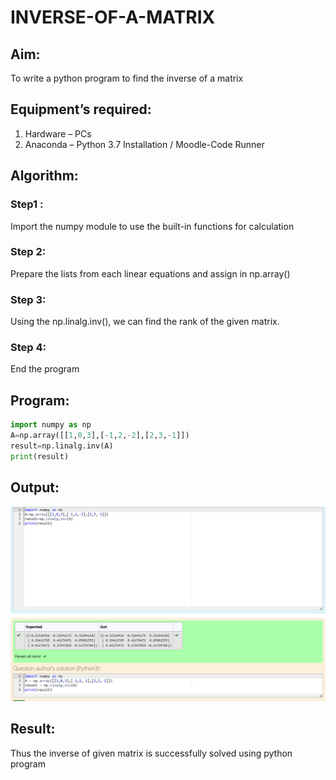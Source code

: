 # INVERSE-OF-A-MATRIX
## Aim:
To write a python program to find the inverse of a matrix
## Equipment’s required:
1. 	Hardware – PCs
2. 	Anaconda – Python 3.7 Installation / Moodle-Code Runner
## Algorithm:
### Step1 : 
Import the numpy module to use the built-in functions for calculation
### Step 2:
Prepare the lists from each linear equations and assign in np.array() 
### Step 3: 
Using the np.linalg.inv(), we can find the rank of the given matrix.
### Step 4: 
End the program
## Program:
```py
import numpy as np
A=np.array([[1,0,3],[-1,2,-2],[2,3,-1]])
result=np.linalg.inv(A)
print(result)
```
## Output:
![Alt text](<Screenshot 2023-12-12 193541.png>)
## Result:
Thus the inverse of given matrix is successfully solved using python program

